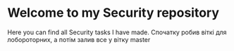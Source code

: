 # Welcome to my Security repository #

Here you can find all Security tasks I have made.
Спочатку робив віткі для лобороторних, а потім залив все у вітку master
